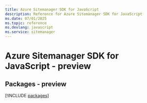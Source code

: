 ```yaml
---
title: Azure Sitemanager SDK for JavaScript
description: Reference for Azure Sitemanager SDK for JavaScript
ms.date: 07/01/2025
ms.topic: reference
ms.devlang: javascript
ms.service: sitemanager
---
```

# Azure Sitemanager SDK for JavaScript - preview
## Packages - preview
[!INCLUDE [packages](sitemanager-index.md)]